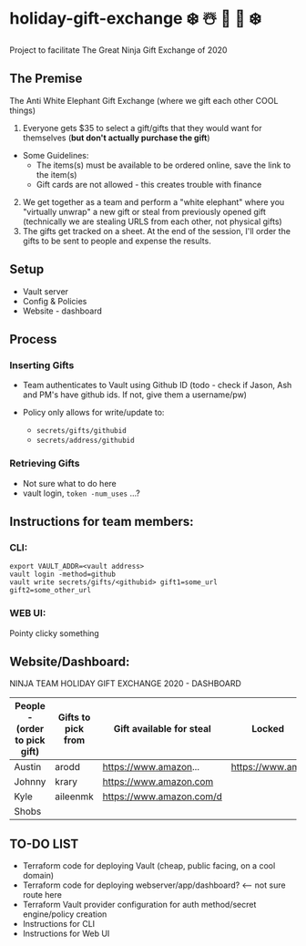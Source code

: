 # holiday-gift-exchange   ❄️ ☃️ 🎁 🍻 ❄️
Project to facilitate The Great Ninja Gift Exchange of 2020

## The Premise

The Anti White Elephant Gift Exchange (where we gift each other COOL things)

1. Everyone gets $35 to select a gift/gifts that they would want for themselves (**but don't actually purchase the gift**)
  - Some Guidelines:
    - The items(s) must be available to be ordered online, save the link to the item(s)
    - Gift cards are not allowed - this creates trouble with finance
2. We get together as a team and perform a "white elephant" where you "virtually unwrap" a new gift or steal from previously opened gift 
(technically we are stealing URLS from each other, not physical gifts)
3. The gifts get tracked on a sheet. At the end of the session, I'll order the gifts to be sent to people and expense the results.



## Setup
- Vault server
- Config & Policies
- Website - dashboard

## Process

### Inserting Gifts

- Team authenticates to Vault using Github ID (todo - check if Jason, Ash and PM's have github ids. If not, give them a username/pw)

- Policy only allows for write/update to:
  - `secrets/gifts/githubid`
  - `secrets/address/githubid`

### Retrieving  Gifts

- Not sure what to do here
- vault login, `token -num_uses` ...?


## Instructions for team members:

### CLI:
```
export VAULT_ADDR=<vault address>
vault login -method=github 
vault write secrets/gifts/<githubid> gift1=some_url gift2=some_other_url
```

### WEB UI:

Pointy clicky something

## Website/Dashboard:


NINJA TEAM HOLIDAY GIFT EXCHANGE 2020 - DASHBOARD

| People - (order to pick gift) 	| Gifts to pick from 	| Gift available for steal  | Locked              |
|-------------------------------	|--------------------	|---------------------------|--------------------	|
| Austin                        	| arodd              	| https://www.amazon...     | https://www.am..	  |
| Johnny                        	| krary              	| https://www.amazon.com    |                     | 
| Kyle                          	| aileenmk           	| https://www.amazon.com/d	|                     |                                                                     	|
| Shobs                         	|                    	|                           |                    	|

## TO-DO LIST
- Terraform code for deploying Vault (cheap, public facing, on a cool domain)
- Terraform code for deploying webserver/app/dashboard? <-- not sure route here
- Terraform Vault provider configuration for auth method/secret engine/policy creation
- Instructions for CLI
- Instructions for Web UI







